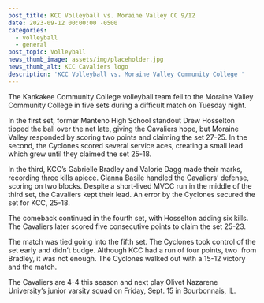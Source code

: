 ```yaml
---
post_title: KCC Volleyball vs. Moraine Valley CC 9/12
date: 2023-09-12 00:00:00 -0500
categories:
  - volleyball
  - general
post_topic: Volleyball
news_thumb_image: assets/img/placeholder.jpg
news_thumb_alt: KCC Cavaliers logo
description: 'KCC Volleyball vs. Moraine Valley Community College '
---
```

The Kankakee Community College volleyball team fell to the Moraine Valley Community College in five sets during a difficult match on Tuesday night.&nbsp;&nbsp;

In the first set, former Manteno High School standout Drew Hosselton tipped the ball over the net late, giving the Cavaliers hope, but Moraine Valley responded by scoring two points and claiming the set 27-25. In the second, the Cyclones scored several service aces, creating a small lead which grew until they claimed the set 25-18.&nbsp;&nbsp;

In the third, KCC’s Gabrielle Bradley and Valorie Dagg made their marks, recording three kills apiece. Gianna Basile handled the Cavaliers’ defense, scoring on two blocks. Despite a short-lived MVCC run in the middle of the third set, the Cavaliers kept their lead. An error by the Cyclones secured the set for KCC, 25-18.&nbsp;&nbsp;

The comeback continued in the fourth set, with Hosselton adding six kills. The Cavaliers later scored five consecutive points to claim the set 25-23.

The match was tied going into the fifth set. The Cyclones took control of the set early and didn’t budge. Although KCC had a run of four points, two&nbsp; from Bradley, it was not enough. The Cyclones walked out with a 15-12 victory and the match.

The Cavaliers are 4-4 this season and next play Olivet Nazarene University’s junior varsity squad on Friday, Sept. 15 in Bourbonnais, IL.
